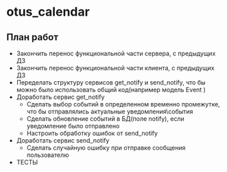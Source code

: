 # otus_calendar

## План работ

- Закончить перенос функциональной части сервера, с предыдущих ДЗ
- Закончить перенос функциональной части клиента, с предыдущих ДЗ
- Переделать структуру сервисов get_notify и send_notify, что бы можно было использовать общий код(например модель Event )
- Доработать сервис get_notify
    - Сделать выбор событий в определенном временно промежутке, что бы отправлялись актуальные уведомления\события
    - Сделать обновление событий в БД(поле notify), если уведомление было отправлено
    - Настроить обработку ошибок от send_notify
- Доработать сервис send_notify
    - Сделать случайную ошибку при отправке сообщения пользователю
- ТЕСТЫ